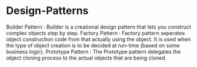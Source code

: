 # Design-Patterns
Builder Pattern : Builder is a creational design pattern that lets you construct complex objects step by step. 
Factory Pattern : Factory pattern seperates object construction code from that actually using the object. It is used when the type of object creation is to be decided at run-time (based on some business logic).
Prototype Pattern : The Prototype pattern delegates the object cloning process to the actual objects that are being cloned.
